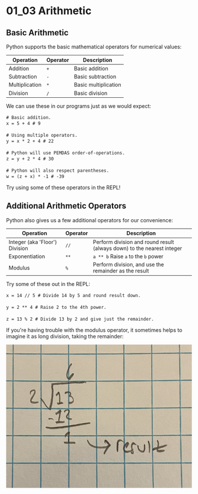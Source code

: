 # 01_03 Arithmetic

## Basic Arithmetic

Python supports the basic mathematical operators for numerical values:

| Operation | Operator | Description |
| --- | --- | --- |
| Addition | `+` | Basic addition |
| Subtraction | `-` | Basic subtraction |
| Multiplication | `*` | Basic multiplication |
| Division | `/` | Basic division |

We can use these in our programs just as we would expect:

```python3
# Basic addition.
x = 5 + 4 # 9

# Using multiple operators.
y = x * 2 + 4 # 22

# Python will use PEMDAS order-of-operations.
z = y + 2 * 4 # 30

# Python will also respect parentheses.
w = (z + x) * -1 # -39
```

Try using some of these operators in the REPL!

## Additional Arithmetic Operators

Python also gives us a few additional operators for our convenience:

| Operation | Operator | Description |
| --- | --- | --- |
| Integer (aka 'Floor') Division | `//` | Perform division and round result (always down) to the nearest integer |
| Exponentiation | `**` | `a ** b` Raise `a` to the `b` power |
| Modulus | `%` | Perform division, and use the remainder as the result |

Try some of these out in the REPL:

```python3
x = 14 // 5 # Divide 14 by 5 and round result down.

y = 2 ** 4 # Raise 2 to the 4th power.

z = 13 % 2 # Divide 13 by 2 and give just the remainder.
```

If you're having trouble with the modulus operator, it sometimes helps to imagine it as long division, taking the remainder:

![Long Div](../../../imgs/00_03_longdiv.png)
